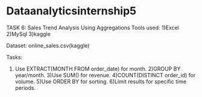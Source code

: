 # Dataanalyticsinternship5
TASK 6: Sales Trend Analysis Using Aggregations
Tools used:
1)Excel
2)MySql
3)kaggle

Dataset:
online_sales.csv(kaggle)

Tasks:
1) Use EXTRACT(MONTH FROM order_date) for month.
2)GROUP BY year/month.
3)Use SUM() for revenue.
4)COUNT(DISTINCT order_id) for volume.
5)Use ORDER BY for sorting.
6)Limit results for specific time periods.
